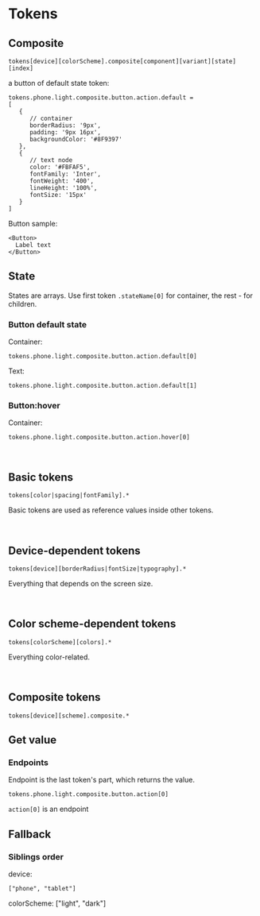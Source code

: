 # Tokens



## Composite

```
tokens[device][colorScheme].composite[component][variant][state][index]
```

a button of default state token:

```
tokens.phone.light.composite.button.action.default =
[
   {
      // container
      borderRadius: '9px',
      padding: '9px 16px',
      backgroundColor: '#8F9397'
   },
   {
      // text node
      color: '#FBFAF5',
      fontFamily: 'Inter',
      fontWeight: '400',
      lineHeight: '100%',
      fontSize: '15px'
   }
]
```

Button sample:

```
<Button>
  Label text
</Button>
```

## State

States are arrays.
Use first token `.stateName[0]` for container, the rest - for children.

### Button default state

Container:

```
tokens.phone.light.composite.button.action.default[0]
```

Text:

```
tokens.phone.light.composite.button.action.default[1]
```

### Button:hover

Container:

```
tokens.phone.light.composite.button.action.hover[0]
```

<br />

## Basic tokens

```
tokens[color|spacing|fontFamily].*
```

Basic tokens are used as reference values inside other tokens.

<br />

## Device-dependent tokens

```
tokens[device][borderRadius|fontSize|typography].*
```

Everything that depends on the screen size.

<br />

## Color scheme-dependent tokens

```
tokens[colorScheme][colors].*
```

Everything color-related.

<br />

## Composite tokens

```
tokens[device][scheme].composite.*
```

## Get value

### Endpoints

Endpoint is the last token's part, which returns the value.

```
tokens.phone.light.composite.button.action[0]
```

`action[0]` is an endpoint

## Fallback

### Siblings order

device:

```
["phone", "tablet"]
```

colorScheme: \["light", "dark"]
